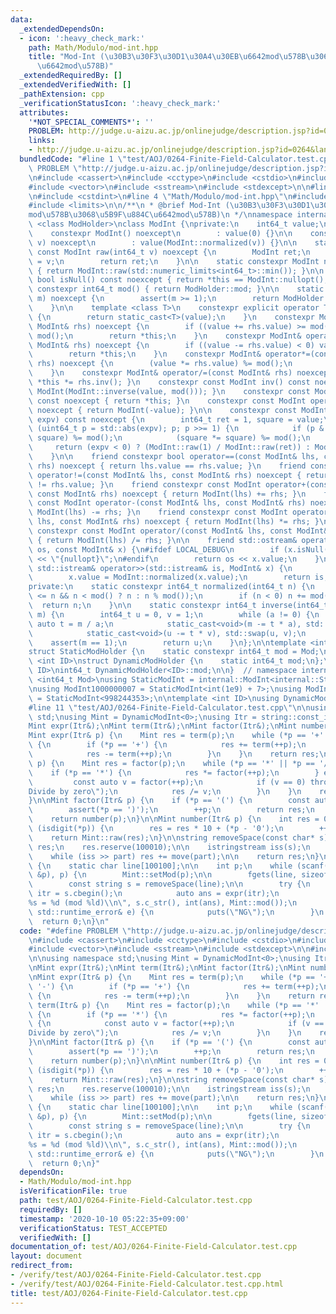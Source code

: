 ```yaml
---
data:
  _extendedDependsOn:
  - icon: ':heavy_check_mark:'
    path: Math/Modulo/mod-int.hpp
    title: "Mod-Int (\u30B3\u30F3\u30D1\u30A4\u30EB\u6642mod\u578B\u3068\u5B9F\u884C\
      \u6642mod\u578B)"
  _extendedRequiredBy: []
  _extendedVerifiedWith: []
  _pathExtension: cpp
  _verificationStatusIcon: ':heavy_check_mark:'
  attributes:
    '*NOT_SPECIAL_COMMENTS*': ''
    PROBLEM: http://judge.u-aizu.ac.jp/onlinejudge/description.jsp?id=0264&lang=ja#
    links:
    - http://judge.u-aizu.ac.jp/onlinejudge/description.jsp?id=0264&lang=ja#
  bundledCode: "#line 1 \"test/AOJ/0264-Finite-Field-Calculator.test.cpp\"\n#define\
    \ PROBLEM \"http://judge.u-aizu.ac.jp/onlinejudge/description.jsp?id=0264&lang=ja#\"\
    \n#include <cassert>\n#include <cctype>\n#include <cstdio>\n#include <string>\n\
    #include <vector>\n#include <sstream>\n#include <stdexcept>\n\n#line 2 \"Math/Modulo/mod-int.hpp\"\
    \n#include <cstdint>\n#line 4 \"Math/Modulo/mod-int.hpp\"\n#include <iostream>\n\
    #include <limits>\n\n/**\n * @brief Mod-Int (\u30B3\u30F3\u30D1\u30A4\u30EB\u6642\
    mod\u578B\u3068\u5B9F\u884C\u6642mod\u578B)\n */\nnamespace internal {\n\ntemplate\
    \ <class ModHolder>\nclass ModInt {\nprivate:\n    int64_t value;\n\npublic:\n\
    \    constexpr ModInt() noexcept\n        : value(0) {}\n\n    constexpr ModInt(int64_t\
    \ v) noexcept\n        : value(ModInt::normalized(v)) {}\n\n    static constexpr\
    \ const ModInt raw(int64_t v) noexcept {\n        ModInt ret;\n        ret.value\
    \ = v;\n        return ret;\n    }\n\n    static constexpr ModInt nullopt() noexcept\
    \ { return ModInt::raw(std::numeric_limits<int64_t>::min()); }\n\n    constexpr\
    \ bool isNull() const noexcept { return *this == ModInt::nullopt(); }\n\n    static\
    \ constexpr int64_t mod() { return ModHolder::mod; }\n\n    static int64_t setMod(int64_t\
    \ m) noexcept {\n        assert(m >= 1);\n        return ModHolder::mod = m;\n\
    \    }\n\n    template <class T>\n    constexpr explicit operator T() const noexcept\
    \ {\n        return static_cast<T>(value);\n    }\n    constexpr ModInt& operator+=(const\
    \ ModInt& rhs) noexcept {\n        if ((value += rhs.value) >= mod()) value -=\
    \ mod();\n        return *this;\n    }\n    constexpr ModInt& operator-=(const\
    \ ModInt& rhs) noexcept {\n        if ((value -= rhs.value) < 0) value += mod();\n\
    \        return *this;\n    }\n    constexpr ModInt& operator*=(const ModInt&\
    \ rhs) noexcept {\n        (value *= rhs.value) %= mod();\n        return *this;\n\
    \    }\n    constexpr ModInt& operator/=(const ModInt& rhs) noexcept { return\
    \ *this *= rhs.inv(); }\n    constexpr const ModInt inv() const noexcept { return\
    \ ModInt(ModInt::inverse(value, mod())); }\n    constexpr const ModInt operator+()\
    \ const noexcept { return *this; }\n    constexpr const ModInt operator-() const\
    \ noexcept { return ModInt(-value); }\n\n    constexpr const ModInt pow(int64_t\
    \ expv) const noexcept {\n        int64_t ret = 1, square = value;\n        for\
    \ (uint64_t p = std::abs(expv); p; p >>= 1) {\n            if (p & 1) (ret *=\
    \ square) %= mod();\n            (square *= square) %= mod();\n        }\n   \
    \     return (expv < 0) ? (ModInt::raw(1) / ModInt::raw(ret)) : ModInt::raw(ret);\n\
    \    }\n\n    friend constexpr bool operator==(const ModInt& lhs, const ModInt&\
    \ rhs) noexcept { return lhs.value == rhs.value; }\n    friend constexpr bool\
    \ operator!=(const ModInt& lhs, const ModInt& rhs) noexcept { return lhs.value\
    \ != rhs.value; }\n    friend constexpr const ModInt operator+(const ModInt& lhs,\
    \ const ModInt& rhs) noexcept { return ModInt(lhs) += rhs; }\n    friend constexpr\
    \ const ModInt operator-(const ModInt& lhs, const ModInt& rhs) noexcept { return\
    \ ModInt(lhs) -= rhs; }\n    friend constexpr const ModInt operator*(const ModInt&\
    \ lhs, const ModInt& rhs) noexcept { return ModInt(lhs) *= rhs; }\n    friend\
    \ constexpr const ModInt operator/(const ModInt& lhs, const ModInt& rhs) noexcept\
    \ { return ModInt(lhs) /= rhs; }\n\n    friend std::ostream& operator<<(std::ostream&\
    \ os, const ModInt& x) {\n#ifdef LOCAL_DEBUG\n        if (x.isNull()) return os\
    \ << \"{nullopt}\";\n#endif\n        return os << x.value;\n    }\n\n    friend\
    \ std::istream& operator>>(std::istream& is, ModInt& x) {\n        is >> x.value;\n\
    \        x.value = ModInt::normalized(x.value);\n        return is;\n    }\n\n\
    private:\n    static constexpr int64_t normalized(int64_t n) {\n        n = (-mod()\
    \ <= n && n < mod() ? n : n % mod());\n        if (n < 0) n += mod();\n      \
    \  return n;\n    }\n\n    static constexpr int64_t inverse(int64_t a, int64_t\
    \ m) {\n        int64_t u = 0, v = 1;\n        while (a != 0) {\n            const\
    \ auto t = m / a;\n            static_cast<void>(m -= t * a), std::swap(m, a);\n\
    \            static_cast<void>(u -= t * v), std::swap(u, v);\n        }\n    \
    \    assert(m == 1);\n        return u;\n    }\n};\n\ntemplate <int64_t Mod>\n\
    struct StaticModHolder {\n    static constexpr int64_t mod = Mod;\n};\n\ntemplate\
    \ <int ID>\nstruct DynamicModHolder {\n    static int64_t mod;\n};\ntemplate <int\
    \ ID>\nint64_t DynamicModHolder<ID>::mod;\n\n}  // namespace internal\n\ntemplate\
    \ <int64_t Mod>\nusing StaticModInt = internal::ModInt<internal::StaticModHolder<Mod>>;\n\
    \nusing ModInt1000000007 = StaticModInt<int(1e9) + 7>;\nusing ModInt998244353\
    \ = StaticModInt<998244353>;\n\ntemplate <int ID>\nusing DynamicModInt = internal::ModInt<internal::DynamicModHolder<ID>>;\n\
    #line 11 \"test/AOJ/0264-Finite-Field-Calculator.test.cpp\"\n\nusing namespace\
    \ std;\nusing Mint = DynamicModInt<0>;\nusing Itr = string::const_iterator;\n\n\
    Mint expr(Itr&);\nMint term(Itr&);\nMint factor(Itr&);\nMint number(Itr&);\n\n\
    Mint expr(Itr& p) {\n    Mint res = term(p);\n    while (*p == '+' || *p == '-')\
    \ {\n        if (*p == '+') {\n            res += term(++p);\n        } else {\n\
    \            res -= term(++p);\n        }\n    }\n    return res;\n}\n\nMint term(Itr&\
    \ p) {\n    Mint res = factor(p);\n    while (*p == '*' || *p == '/') {\n    \
    \    if (*p == '*') {\n            res *= factor(++p);\n        } else {\n   \
    \         const auto v = factor(++p);\n            if (v == 0) throw std::runtime_error(\"\
    Divide by zero\");\n            res /= v;\n        }\n    }\n    return res;\n\
    }\n\nMint factor(Itr& p) {\n    if (*p == '(') {\n        const auto res = expr(++p);\n\
    \        assert(*p == ')');\n        ++p;\n        return res;\n    }\n    assert(isdigit(*p));\n\
    \    return number(p);\n}\n\nMint number(Itr& p) {\n    int res = 0;\n    while\
    \ (isdigit(*p)) {\n        res = res * 10 + (*p - '0');\n        ++p;\n    }\n\
    \    return Mint::raw(res);\n}\n\nstring removeSpace(const char* s) {\n    string\
    \ res;\n    res.reserve(100010);\n\n    istringstream iss(s);\n    string part;\n\
    \    while (iss >> part) res += move(part);\n\n    return res;\n}\n\nint main()\
    \ {\n    static char line[100100];\n\n    int p;\n    while (scanf(\" %d :\",\
    \ &p), p) {\n        Mint::setMod(p);\n\n        fgets(line, sizeof(line), stdin);\n\
    \        const string s = removeSpace(line);\n\n        try {\n            Itr\
    \ itr = s.cbegin();\n            auto ans = expr(itr);\n            printf(\"\
    %s = %d (mod %ld)\\n\", s.c_str(), int(ans), Mint::mod());\n        } catch (const\
    \ std::runtime_error& e) {\n            puts(\"NG\");\n        }\n    }\n\n  \
    \  return 0;\n}\n"
  code: "#define PROBLEM \"http://judge.u-aizu.ac.jp/onlinejudge/description.jsp?id=0264&lang=ja#\"\
    \n#include <cassert>\n#include <cctype>\n#include <cstdio>\n#include <string>\n\
    #include <vector>\n#include <sstream>\n#include <stdexcept>\n\n#include \"../../Math/Modulo/mod-int.hpp\"\
    \n\nusing namespace std;\nusing Mint = DynamicModInt<0>;\nusing Itr = string::const_iterator;\n\
    \nMint expr(Itr&);\nMint term(Itr&);\nMint factor(Itr&);\nMint number(Itr&);\n\
    \nMint expr(Itr& p) {\n    Mint res = term(p);\n    while (*p == '+' || *p ==\
    \ '-') {\n        if (*p == '+') {\n            res += term(++p);\n        } else\
    \ {\n            res -= term(++p);\n        }\n    }\n    return res;\n}\n\nMint\
    \ term(Itr& p) {\n    Mint res = factor(p);\n    while (*p == '*' || *p == '/')\
    \ {\n        if (*p == '*') {\n            res *= factor(++p);\n        } else\
    \ {\n            const auto v = factor(++p);\n            if (v == 0) throw std::runtime_error(\"\
    Divide by zero\");\n            res /= v;\n        }\n    }\n    return res;\n\
    }\n\nMint factor(Itr& p) {\n    if (*p == '(') {\n        const auto res = expr(++p);\n\
    \        assert(*p == ')');\n        ++p;\n        return res;\n    }\n    assert(isdigit(*p));\n\
    \    return number(p);\n}\n\nMint number(Itr& p) {\n    int res = 0;\n    while\
    \ (isdigit(*p)) {\n        res = res * 10 + (*p - '0');\n        ++p;\n    }\n\
    \    return Mint::raw(res);\n}\n\nstring removeSpace(const char* s) {\n    string\
    \ res;\n    res.reserve(100010);\n\n    istringstream iss(s);\n    string part;\n\
    \    while (iss >> part) res += move(part);\n\n    return res;\n}\n\nint main()\
    \ {\n    static char line[100100];\n\n    int p;\n    while (scanf(\" %d :\",\
    \ &p), p) {\n        Mint::setMod(p);\n\n        fgets(line, sizeof(line), stdin);\n\
    \        const string s = removeSpace(line);\n\n        try {\n            Itr\
    \ itr = s.cbegin();\n            auto ans = expr(itr);\n            printf(\"\
    %s = %d (mod %ld)\\n\", s.c_str(), int(ans), Mint::mod());\n        } catch (const\
    \ std::runtime_error& e) {\n            puts(\"NG\");\n        }\n    }\n\n  \
    \  return 0;\n}"
  dependsOn:
  - Math/Modulo/mod-int.hpp
  isVerificationFile: true
  path: test/AOJ/0264-Finite-Field-Calculator.test.cpp
  requiredBy: []
  timestamp: '2020-10-10 05:22:35+09:00'
  verificationStatus: TEST_ACCEPTED
  verifiedWith: []
documentation_of: test/AOJ/0264-Finite-Field-Calculator.test.cpp
layout: document
redirect_from:
- /verify/test/AOJ/0264-Finite-Field-Calculator.test.cpp
- /verify/test/AOJ/0264-Finite-Field-Calculator.test.cpp.html
title: test/AOJ/0264-Finite-Field-Calculator.test.cpp
---
```

